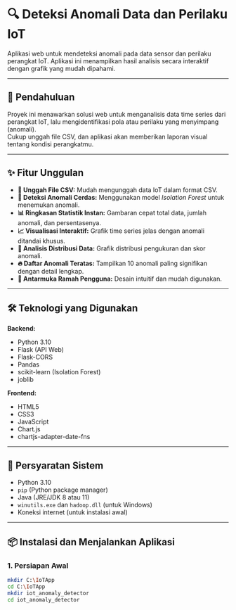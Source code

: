 # 🔍 Deteksi Anomali Data dan Perilaku IoT

Aplikasi web untuk mendeteksi anomali pada data sensor dan perilaku perangkat IoT. Aplikasi ini menampilkan hasil analisis secara interaktif dengan grafik yang mudah dipahami.

---

## 📄 Pendahuluan

Proyek ini menawarkan solusi web untuk menganalisis data time series dari perangkat IoT, lalu mengidentifikasi pola atau perilaku yang menyimpang (anomali).  
Cukup unggah file CSV, dan aplikasi akan memberikan laporan visual tentang kondisi perangkatmu.

---

## ✨ Fitur Unggulan

- **📂 Unggah File CSV:** Mudah mengunggah data IoT dalam format CSV.  
- **🧠 Deteksi Anomali Cerdas:** Menggunakan model *Isolation Forest* untuk menemukan anomali.  
- **📊 Ringkasan Statistik Instan:** Gambaran cepat total data, jumlah anomali, dan persentasenya.  
- **📈 Visualisasi Interaktif:** Grafik time series jelas dengan anomali ditandai khusus.  
- **📌 Analisis Distribusi Data:** Grafik distribusi pengukuran dan skor anomali.  
- **🔥 Daftar Anomali Teratas:** Tampilkan 10 anomali paling signifikan dengan detail lengkap.  
- **👤 Antarmuka Ramah Pengguna:** Desain intuitif dan mudah digunakan.

---

## 🛠️ Teknologi yang Digunakan

**Backend:**
- Python 3.10
- Flask (API Web)
- Flask-CORS
- Pandas
- scikit-learn (Isolation Forest)
- joblib

**Frontend:**
- HTML5
- CSS3
- JavaScript
- Chart.js
- chartjs-adapter-date-fns

---

## 🚀 Persyaratan Sistem

- Python 3.10
- `pip` (Python package manager)
- Java (JRE/JDK 8 atau 11)
- `winutils.exe` dan `hadoop.dll` (untuk Windows)
- Koneksi internet (untuk instalasi awal)

---

## 📦 Instalasi dan Menjalankan Aplikasi

### 1. Persiapan Awal

```bash
mkdir C:\IoTApp
cd C:\IoTApp
mkdir iot_anomaly_detector
cd iot_anomaly_detector
